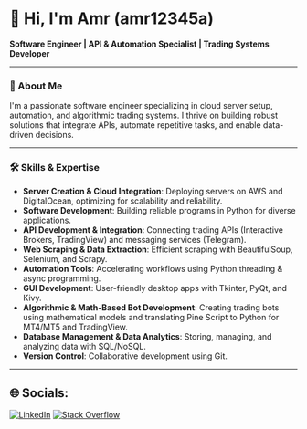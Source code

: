 # 👋 Hi, I'm Amr (amr12345a)

**Software Engineer | API & Automation Specialist | Trading Systems Developer**

---

### 🚀 About Me

I'm a passionate software engineer specializing in cloud server setup, automation, and algorithmic trading systems. I thrive on building robust solutions that integrate APIs, automate repetitive tasks, and enable data-driven decisions.

---

### 🛠️ Skills & Expertise

- **Server Creation & Cloud Integration**: Deploying servers on AWS and DigitalOcean, optimizing for scalability and reliability.
- **Software Development**: Building reliable programs in Python for diverse applications.
- **API Development & Integration**: Connecting trading APIs (Interactive Brokers, TradingView) and messaging services (Telegram).
- **Web Scraping & Data Extraction**: Efficient scraping with BeautifulSoup, Selenium, and Scrapy.
- **Automation Tools**: Accelerating workflows using Python threading & async programming.
- **GUI Development**: User-friendly desktop apps with Tkinter, PyQt, and Kivy.
- **Algorithmic & Math-Based Bot Development**: Creating trading bots using mathematical models and translating Pine Script to Python for MT4/MT5 and TradingView.
- **Database Management & Data Analytics**: Storing, managing, and analyzing data with SQL/NoSQL.
- **Version Control**: Collaborative development using Git.

---

## 🌐 Socials:
[![LinkedIn](https://img.shields.io/badge/LinkedIn-%230077B5.svg?logo=linkedin&logoColor=white)](https://linkedin.com/in/amr-elkhamisy) [![Stack Overflow](https://img.shields.io/badge/-Stackoverflow-FE7A16?logo=stack-overflow&logoColor=white)](https://stackoverflow.com/users/10731120) 

